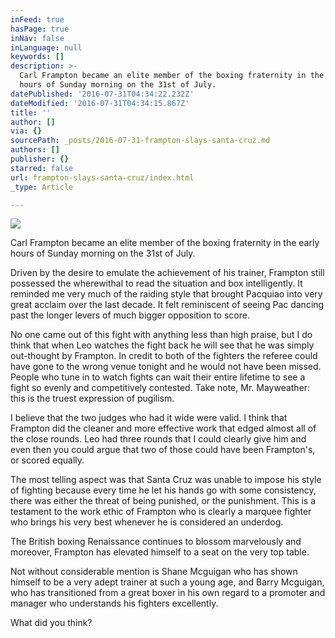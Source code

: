 ```yaml
---
inFeed: true
hasPage: true
inNav: false
inLanguage: null
keywords: []
description: >-
  Carl Frampton became an elite member of the boxing fraternity in the early
  hours of Sunday morning on the 31st of July. 
datePublished: '2016-07-31T04:34:22.232Z'
dateModified: '2016-07-31T04:34:15.867Z'
title: ''
author: []
via: {}
sourcePath: _posts/2016-07-31-frampton-slays-santa-cruz.md
authors: []
publisher: {}
starred: false
url: frampton-slays-santa-cruz/index.html
_type: Article

---
```

![](https://the-grid-user-content.s3-us-west-2.amazonaws.com/cde2278d-decd-40aa-a591-4b9c3bf07dd8.jpg)

Carl Frampton became an elite member of the boxing fraternity in the early hours of Sunday morning on the 31st of July. 

Driven by the desire to emulate the achievement of his trainer, Frampton still possessed the wherewithal to read the situation and box intelligently. It reminded me very much of the raiding style that brought Pacquiao into very great acclaim over the last decade. It felt reminiscent of seeing Pac dancing past the longer levers of much bigger opposition to score. 

No one came out of this fight with anything less than high praise, but I do think that when Leo watches the fight back he will see that he was simply out-thought by Frampton. In credit to both of the fighters the referee could have gone to the wrong venue tonight and he would not have been missed. People who tune in to watch fights can wait their entire lifetime to see a fight so evenly and competitively contested. Take note, Mr. Mayweather: this is the truest expression of pugilism. 

I believe that the two judges who had it wide were valid. I think that Frampton did the cleaner and more effective work that edged almost all of the close rounds. Leo had three rounds that I could clearly give him and even then you could argue that two of those could have been Frampton's, or scored equally. 

The most telling aspect was that Santa Cruz was unable to impose his style of fighting because every time he let his hands go with some consistency, there was either the threat of being punished, or the punishment. This is a testament to the work ethic of Frampton who is clearly a marquee fighter who brings his very best whenever he is considered an underdog. 

The British boxing Renaissance continues to blossom marvelously and moreover, Frampton has elevated himself to a seat on the very top table.

Not without considerable mention is Shane Mcguigan who has shown himself to be a very adept trainer at such a young age, and Barry Mcguigan, who has transitioned from a great boxer in his own regard to a promoter and manager who understands his fighters excellently. 

What did you think?
